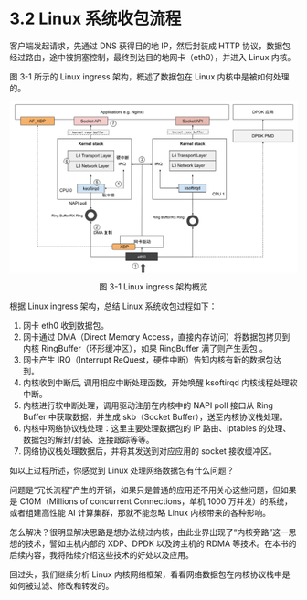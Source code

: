 # 3.2 Linux 系统收包流程

客户端发起请求，先通过 DNS 获得目的地 IP，然后封装成 HTTP 协议，数据包经过路由，途中被拥塞控制，最终到达目的地网卡（eth0），并进入 Linux 内核。

图 3-1 所示的 Linux ingress 架构，概述了数据包在 Linux 内核中是被如何处理的。

<div  align="center">
	<img src="../assets/networking.svg" width="650"  align=center />
	<p>图 3-1 Linux ingress 架构概览 </p>
</div>

根据 Linux ingress 架构，总结 Linux 系统收包过程如下：

1. 网卡 eth0 收到数据包。
2. 网卡通过 DMA（Direct Memory Access，直接内存访问）将数据包拷贝到内核 RingBuffer（环形缓冲区），如果 RingBuffer 满了则产生丢包 。
3. 网卡产生 IRQ（Interrupt ReQuest，硬件中断）告知内核有新的数据包达到。
4. 内核收到中断后, 调用相应中断处理函数，开始唤醒 ksoftirqd 内核线程处理软中断。
5. 内核进行软中断处理，调用驱动注册在内核中的 NAPI poll 接口从 Ring Buffer 中获取数据，并生成 skb（Socket Buffer），送至内核协议栈处理。
6. 内核中网络协议栈处理：这里主要处理数据包的 IP 路由、iptables 的处理、数据包的解封/封装、连接跟踪等等。
7. 网络协议栈处理数据后，并将其发送到对应应用的 socket 接收缓冲区。

如以上过程所述，你感觉到 Linux 处理网络数据包有什么问题？

问题是“冗长流程”产生的开销，如果只是普通的应用还不用关心这些问题，但如果是 C10M（Millions of concurrent Connections，单机 1000 万并发）的系统，或者组建高性能 AI 计算集群，那就不能忽略 Linux 内核带来的各种影响。

怎么解决？很明显解决思路是想办法绕过内核，由此业界出现了“内核旁路”这一思想的技术，譬如主机内部的 XDP、DPDK 以及跨主机的 RDMA 等技术。在本书的后续内容，我将陆续介绍这些技术的好处以及应用。

回过头，我们继续分析 Linux 内核网络框架，看看网络数据包在内核协议栈中是如何被过滤、修改和转发的。
